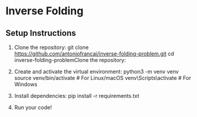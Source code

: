 # Inverse Folding 

## Setup Instructions

1. Clone the repository:
   git clone https://github.com/antoniofrancai/inverse-folding-problem.git
   cd inverse-folding-problemClone the repository:

2. Create and activate the virtual environment:
  python3 -m venv venv
  source venv/bin/activate  # For Linux/macOS
  venv\Scripts\activate     # For Windows

3. Install dependencies:
  pip install -r requirements.txt

4. Run your code!
